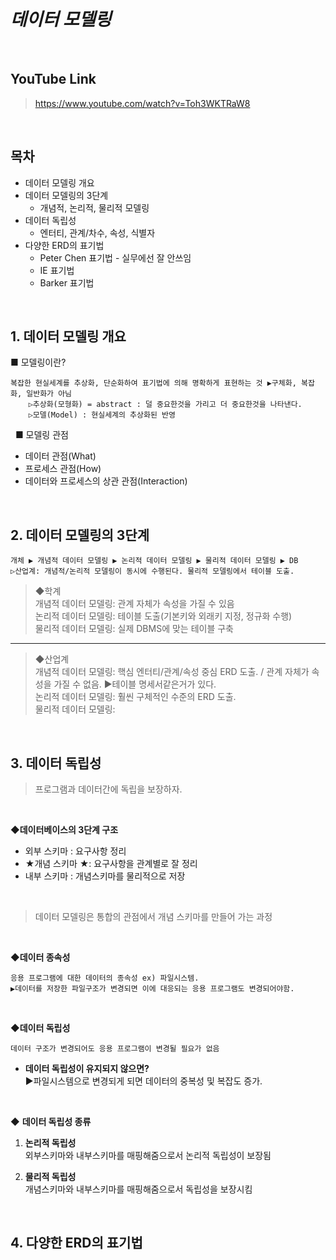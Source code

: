 # _데이터 모델링_

&nbsp;
## YouTube Link
> https://www.youtube.com/watch?v=Toh3WKTRaW8

&nbsp;

## 목차
- 데이터 모델링 개요
- 데이터 모델링의 3단계
    - 개념적, 논리적, 물리적 모델링
- 데이터 독립성
    - 엔터티, 관계/차수, 속성, 식별자
- 다양한 ERD의 표기법
    - Peter Chen 표기법 - 실무에선 잘 안쓰임
    - IE 표기법
    - Barker 표기법


&nbsp;
## 1. 데이터 모델링 개요
■ 모델링이란?

    복잡한 현실세계를 추상화, 단순화하여 표기법에 의해 명확하게 표현하는 것 ▶구체화, 복잡화, 일반화가 아님
        ▷추상화(모형화) = abstract : 덜 중요한것을 가리고 더 중요한것을 나타낸다.
        ▷모델(Model) : 현실세계의 추상화된 반영
       

&nbsp;
■  모델링 관점
- 데이터 관점(What)
- 프로세스 관점(How)
- 데이터와 프로세스의 상관 관점(Interaction)


&nbsp;
## 2. 데이터 모델링의 3단계

    개체 ▶ 개념적 데이터 모델링 ▶ 논리적 데이터 모델링 ▶ 물리적 데이터 모델링 ▶ DB
    ▷산업계: 개념적/논리적 모델링이 동시에 수행된다. 물리적 모델링에서 테이블 도출.
    
> ◆학계  
	개념적 데이터 모델링: 관계 자체가 속성을 가질 수 있음  
	논리적 데이터 모델링: 테이블 도출(기본키와 외래키 지정, 정규화 수행)  
	물리적 데이터 모델링: 실제 DBMS에 맞는 테이블 구축  
------------
>	◆산업계  
	개념적 데이터 모델링: 핵심 엔터티/관계/속성 중심 ERD 도출. / 관계 자체가 속성을 가질 수 없음. ▶테이블 명세서같은거가 있다.   
	논리적 데이터 모델링: 훨씬 구체적인 수준의 ERD 도출.  
	물리적 데이터 모델링:  

&nbsp;
## 3. 데이터 독립성

> 프로그램과 데이터간에 독립을 보장하자.

&nbsp;
&nbsp;

◆**데이터베이스의 3단계 구조**
- 외부 스키마 : 요구사항 정리  
- ★개념 스키마 ★:  요구사항을 관계별로 잘 정리  
- 내부 스키마 : 개념스키마를 물리적으로 저장  

&nbsp;
&nbsp;
> 데이터 모델링은 통합의 관점에서 개념 스키마를 만들어 가는 과정

&nbsp;
&nbsp;

◆**데이터 종속성**

    응용 프로그램에 대한 데이터의 종속성 ex) 파일시스템.  
    ▶데이터를 저장한 파일구조가 변경되면 이에 대응되는 응용 프로그램도 변경되어야함.  

&nbsp;
&nbsp;

◆**데이터 독립성**   

    데이터 구조가 변경되어도 응용 프로그램이 변경될 필요가 없음
- **데이터 독립성이 유지되지 않으면?**  
    ▶파일시스템으로 변경되게 되면 데이터의 중복성 및 복잡도 증가.

&nbsp;
&nbsp;

◆ **데이터 독립성 종류**  
1) **논리적 독립성**  
외부스키마와 내부스키마를 매핑해줌으로서 논리적 독립성이 보장됨

2) **물리적 독립성**  
개념스키마와 내부스키마를 매핑해줌으로서 독립성을 보장시킴  


&nbsp;
## 4. 다양한 ERD의 표기법
